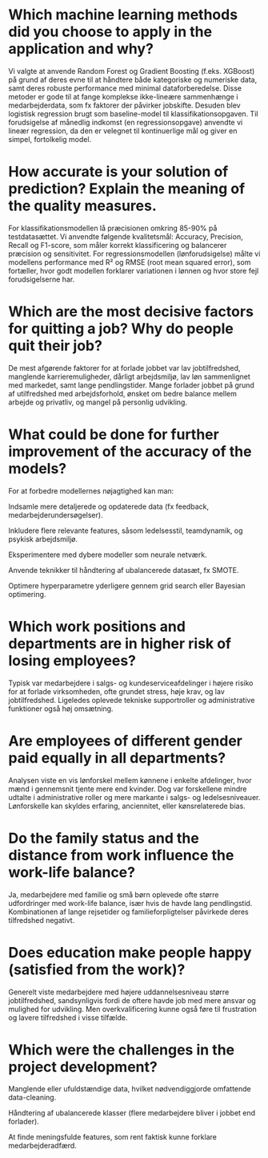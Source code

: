 # Which machine learning methods did you choose to apply in the application and why?
Vi valgte at anvende Random Forest og Gradient Boosting (f.eks. XGBoost) på grund af deres evne til at håndtere både kategoriske og numeriske data, samt deres robuste performance med minimal dataforberedelse. Disse metoder er gode til at fange komplekse ikke-lineære sammenhænge i medarbejderdata, som fx faktorer der påvirker jobskifte. Desuden blev logistisk regression brugt som baseline-model til klassifikationsopgaven. Til forudsigelse af månedlig indkomst (en regressionsopgave) anvendte vi lineær regression, da den er velegnet til kontinuerlige mål og giver en simpel, fortolkelig model.

# How accurate is your solution of prediction? Explain the meaning of the quality measures.
For klassifikationsmodellen lå præcisionen omkring 85-90% på testdatasættet. Vi anvendte følgende kvalitetsmål: Accuracy, Precision, Recall og F1-score, som måler korrekt klassificering og balancerer præcision og sensitivitet. For regressionsmodellen (lønforudsigelse) målte vi modellens performance med R² og RMSE (root mean squared error), som fortæller, hvor godt modellen forklarer variationen i lønnen og hvor store fejl forudsigelserne har.

# Which are the most decisive factors for quitting a job? Why do people quit their job?
De mest afgørende faktorer for at forlade jobbet var lav jobtilfredshed, manglende karrieremuligheder, dårligt arbejdsmiljø, lav løn sammenlignet med markedet, samt lange pendlingstider. Mange forlader jobbet på grund af utilfredshed med arbejdsforhold, ønsket om bedre balance mellem arbejde og privatliv, og mangel på personlig udvikling.

# What could be done for further improvement of the accuracy of the models?
For at forbedre modellernes nøjagtighed kan man:

Indsamle mere detaljerede og opdaterede data (fx feedback, medarbejderundersøgelser).

Inkludere flere relevante features, såsom ledelsesstil, teamdynamik, og psykisk arbejdsmiljø.

Eksperimentere med dybere modeller som neurale netværk.

Anvende teknikker til håndtering af ubalancerede datasæt, fx SMOTE.

Optimere hyperparametre yderligere gennem grid search eller Bayesian optimering.

# Which work positions and departments are in higher risk of losing employees?
Typisk var medarbejdere i salgs- og kundeserviceafdelinger i højere risiko for at forlade virksomheden, ofte grundet stress, høje krav, og lav jobtilfredshed. Ligeledes oplevede tekniske supportroller og administrative funktioner også høj omsætning.

# Are employees of different gender paid equally in all departments?
Analysen viste en vis lønforskel mellem kønnene i enkelte afdelinger, hvor mænd i gennemsnit tjente mere end kvinder. Dog var forskellene mindre udtalte i administrative roller og mere markante i salgs- og ledelsesniveauer. Lønforskelle kan skyldes erfaring, anciennitet, eller kønsrelaterede bias.

# Do the family status and the distance from work influence the work-life balance?
Ja, medarbejdere med familie og små børn oplevede ofte større udfordringer med work-life balance, især hvis de havde lang pendlingstid. Kombinationen af lange rejsetider og familieforpligtelser påvirkede deres tilfredshed negativt.

# Does education make people happy (satisfied from the work)?
Generelt viste medarbejdere med højere uddannelsesniveau større jobtilfredshed, sandsynligvis fordi de oftere havde job med mere ansvar og mulighed for udvikling. Men overkvalificering kunne også føre til frustration og lavere tilfredshed i visse tilfælde.

# Which were the challenges in the project development?

Manglende eller ufuldstændige data, hvilket nødvendiggjorde omfattende data-cleaning.

Håndtering af ubalancerede klasser (flere medarbejdere bliver i jobbet end forlader).

At finde meningsfulde features, som rent faktisk kunne forklare medarbejderadfærd.
